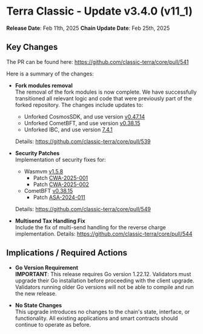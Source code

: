 # Terra Classic - Update v3.4.0 (v11_1)

**Release Date**: Feb 11th, 2025
**Chain Update Date**: Feb 25th, 2025

## Key Changes

The PR can be found here: https://github.com/classic-terra/core/pull/541

Here is a summary of the changes:

- **Fork modules removal**  
  The removal of the fork modules is now complete. We have successfully transitioned all relevant logic and code that were previously part of the forked repository. The changes include updates to:
  - Unforked CosmosSDK, and use version [v0.47.14](https://github.com/cosmos/cosmos-sdk/releases/tag/v0.47.14)
  - Unforked CometBFT, and use version [v0.38.15](https://github.com/cometbft/cometbft/releases/tag/v0.38.15)  
  - Unforked IBC, and use version [7.4.1](https://github.com/cosmos/ibc-go/releases/tag/v7.4.1)

  Details: https://github.com/classic-terra/core/pull/539


- **Security Patches**  
  Implementation of security fixes for:
  - Wasmvm [v1.5.8](https://github.com/CosmWasm/wasmvm/releases/tag/v1.5.8)
    - Patch [CWA-2025-001](https://github.com/CosmWasm/advisories/blob/main/CWAs/CWA-2025-001.md)
    - Patch [CWA-2025-002](https://github.com/CosmWasm/advisories/blob/main/CWAs/CWA-2025-002.md)
  - CometBFT [v0.38.15](https://github.com/cometbft/cometbft/releases/tag/v0.38.15)  
    - Patch [ASA-2024-011](https://github.com/cometbft/cometbft/security/advisories/GHSA-p7mv-53f2-4cwj)

  Details: https://github.com/classic-terra/core/pull/549

- **Multisend Tax Handling Fix**  
  Include the fix of multi-send handling for the reverse charge implementation.
  Details: https://github.com/classic-terra/core/pull/544

## Implications / Required Actions

- **Go Version Requirement**  
  **IMPORTANT**: This release requires Go version 1.22.12. Validators must upgrade their Go installation before proceeding with the client upgrade. Validators running older Go versions will not be able to compile and run the new release.

- **No State Changes**  
  This upgrade introduces no changes to the chain's state, interface, or functionality. All existing applications and smart contracts should continue to operate as before.
